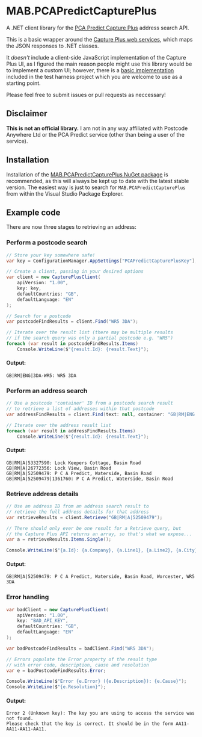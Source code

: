 # MAB.PCAPredictCapturePlus

A .NET client library for the [PCA Predict Capture Plus][1] address search API.

This is a basic wrapper around the [Capture Plus web services][2], which maps the JSON responses to .NET classes. 

It *doesn't* include a client-side JavaScript implementation of the Capture Plus UI, as I figured the main reason people might use this library would be to implement a custom UI; however, there is a [basic implementation][3] included in the test harness project which you are welcome to use as a starting point.

Please feel free to submit issues or pull requests as neccessary!

## Disclaimer

**This is not an official library.** I am not in any way affiliated with Postcode Anywhere Ltd or the PCA Predict service (other than being a user of the service).

## Installation

Installation of the [MAB.PCAPredictCapturePlus NuGet package][4] is recommended, as this will always be kept up to date with the latest stable version. The easiest way is just to search for `MAB.PCAPredictCapturePlus` from within the Visual Studio Package Explorer.

## Example code

There are now three stages to retrieving an address:

### Perform a postcode search

```cs
// Store your key somewhere safe!
var key = ConfigurationManager.AppSettings["PCAPredictCapturePlusKey"];

// Create a client, passing in your desired options
var client = new CapturePlusClient(
    apiVersion: "1.00", 
    key: key, 
    defaultCountries: "GB", 
    defaultLanguage: "EN"
);

// Search for a postcode
var postcodeFindResults = client.Find("WR5 3DA");

// Iterate over the result list (there may be multiple results
// if the search query was only a partial postcode e.g. "WR5")
foreach (var result in postcodeFindResults.Items)
    Console.WriteLine($"{result.Id}: {result.Text}");
```

#### Output:

    GB|RM|ENG|3DA-WR5: WR5 3DA

### Perform an address search

```cs
// Use a postcode 'container' ID from a postcode search result  
// to retrieve a list of addresses within that postcode
var addressFindResults = client.Find(text: null, container: "GB|RM|ENG|3DA-WR5");

// Iterate over the address result list
foreach (var result in addressFindResults.Items)
    Console.WriteLine($"{result.Id}: {result.Text}");
```

#### Output:

    GB|RM|A|53327590: Lock Keepers Cottage, Basin Road
    GB|RM|A|26772356: Lock View, Basin Road
    GB|RM|A|52509479: P C A Predict, Waterside, Basin Road
    GB|RM|A|52509479|1361760: P C A Predict, Waterside, Basin Road
    
### Retrieve address details

```cs
// Use an address ID from an address search result to
// retrieve the full address details for that address
var retrieveResults = client.Retrieve("GB|RM|A|52509479");

// There should only ever be one result for a Retrieve query, but 
// the Capture Plus API returns an array, so that's what we expose...
var a = retrieveResults.Items.Single();

Console.WriteLine($"{a.Id}: {a.Company}, {a.Line1}, {a.Line2}, {a.City}, {a.PostalCode}");
```

#### Output:
    
    GB|RM|A|52509479: P C A Predict, Waterside, Basin Road, Worcester, WR5 3DA

### Error handling

```cs
var badClient = new CapturePlusClient(
    apiVersion: "1.00", 
    key: "BAD_API_KEY", 
    defaultCountries: "GB", 
    defaultLanguage: "EN"
);

var badPostcodeFindResults = badClient.Find("WR5 3DA");

// Errors populate the Error property of the result type  
// with error code, description, cause and resolution
var e = badPostcodeFindResults.Error;

Console.WriteLine($"Error {e.Error} ({e.Description}): {e.Cause}");
Console.WriteLine($"{e.Resolution}");
```

#### Output:

    Error 2 (Unknown key): The key you are using to access the service was not found.
    Please check that the key is correct. It should be in the form AA11-AA11-AA11-AA11.

[1]: https://www.pcapredict.com/en-gb/address-capture-software/
[2]: https://www.pcapredict.com/support/webservice/serviceslist/capture
[3]: https://github.com/markashleybell/MAB.PCAPredictCapturePlus/blob/master/MAB.PCAPredictCapturePlus.TestHarness/Scripts/main.js
[4]: https://www.nuget.org/packages/MAB.PCAPredictCapturePlus
